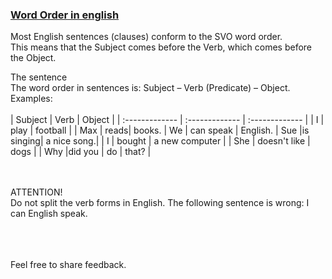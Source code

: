 ### [Word Order in english](https://Prayuja-Teli.github.io/Blog/WordOrder)<br/>

Most English sentences (clauses) conform to the SVO word order. <br/>
This means that the Subject comes before the Verb, which comes before the Object.<br/> 

The sentence<br/>
The word order in sentences is: Subject – Verb (Predicate) – Object.<br/>
Examples:<br/><br/>
| Subject | Verb | Object |
| :------------- | :------------- |  :------------- |
| I  | play | 	football |
| Max	| reads|	books.
| We |	can speak |	English.
| Sue	|is singing|	a nice song.|
| I | bought | a new computer |
| She | doesn't like | dogs |
| Why |did you | do | that? |


<br/><br/>
ATTENTION!<br/>
Do not split the verb forms in English. The following sentence is wrong: I can English speak.<br/><br/><br/><br/>


Feel free to share feedback.
